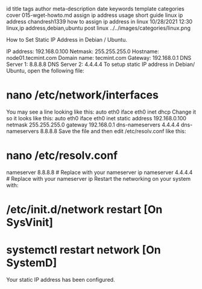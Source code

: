 id	title	tags	 	author	meta-description	date	keywords	template	categories	cover
015-wget-howto.md	assign ip address usage short guide	linux	ip address	chandresh1339	how to assign ip address in linux	10/28/2021 12:30	linux,ip address,debian,ubuntu	post	linux	../../images/categories/linux.png

How to Set Static IP Address in Debian / Ubuntu.

IP address: 192.168.0.100
Netmask: 255.255.255.0
Hostname: node01.tecmint.com
Domain name: tecmint.com
Gateway: 192.168.0.1
DNS Server 1: 8.8.8.8
DNS Server 2: 4.4.4.4
To setup static IP address in Debian/ Ubuntu, open the following file:
# nano /etc/network/interfaces
You may see a line looking like this:
auto eth0
iface eth0 inet dhcp
Change it so it looks like this:
auto eth0
iface eth0 inet static 
  address 192.168.0.100
  netmask 255.255.255.0
  gateway 192.168.0.1
  dns-nameservers 4.4.4.4
  dns-nameservers 8.8.8.8
Save the file and then edit /etc/resolv.conf like this:
# nano /etc/resolv.conf
nameserver 8.8.8.8 # Replace with your nameserver ip
nameserver 4.4.4.4 # Replace with your nameserver ip
Restart the networking on your system with:
# /etc/init.d/network restart  [On SysVinit]
# systemctl restart network    [On SystemD]
Your static IP address has been configured.

